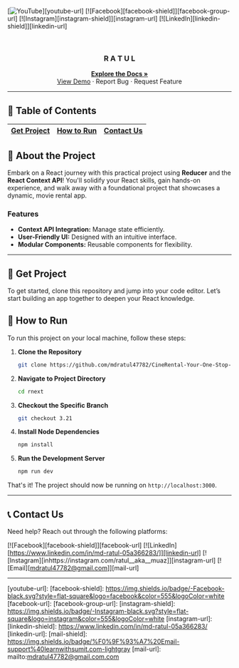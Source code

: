 
[![YouTube][youtube-shield]][youtube-url]
[![Facebook][facebook-shield]][facebook-group-url]
[![Instagram][instagram-shield]][instagram-url]
[![LinkedIn][linkedin-shield]][linkedin-url]

<!-- PROJECT LOGO -->
<br />
<p align="center">
 
  <h3 align="center"><a  target="_blank">R A T U L</a></h3>
  <p align="center">
    <a href="#table-of-contents"><strong>Explore the Docs »</strong></a>
    <br />
    <a href="https://example.com/demo">View Demo</a>
    ·
    <a >Report Bug</a>
    ·
    <a >Request Feature</a>
  </p>
</p>

---

<!-- TABLE OF CONTENTS -->
## 📑 Table of Contents

| [Get Project](#-get-project) | [How to Run](#-how-to-run) | [Contact Us](#-contact-us) |
| ----------------------------- | -------------------------- | -------------------------- |

<!-- ABOUT THE PROJECT -->
## 📘 About the Project

Embark on a React journey with this practical project using **Reducer** and the **React Context API**! You'll solidify your React skills, gain hands-on experience, and walk away with a foundational project that showcases a dynamic, movie rental app.

### Features
- **Context API Integration:** Manage state efficiently.
- **User-Friendly UI:** Designed with an intuitive interface.
- **Modular Components:** Reusable components for flexibility.

---

<!-- GET PROJECT -->
## 🔰 Get Project

To get started, clone this repository and jump into your code editor. Let’s start building an app together to deepen your React knowledge.

<!-- HOW TO RUN -->
## 🚀 How to Run

To run this project on your local machine, follow these steps:

1. **Clone the Repository**
   ```bash
   git clone https://github.com/mdratul47782/CineRental-Your-One-Stop-React-App-for-Movie-Magic-and-Rentals.gi
   ```

2. **Navigate to Project Directory**
   ```bash
   cd rnext
   ```

3. **Checkout the Specific Branch**
   ```bash
   git checkout 3.21
   ```

4. **Install Node Dependencies**
   ```bash
   npm install
   ```

5. **Run the Development Server**
   ```bash
   npm run dev
   ```

That's it! The project should now be running on `http://localhost:3000`.

---

<!-- CONTACT -->
## 📞 Contact Us

Need help? Reach out through the following platforms:

[![Facebook][facebook-shield]][facebook-url]
[![LinkedIn][https://www.linkedin.com/in/md-ratul-05a366283/]][linkedin-url]
[![Instagram][inhttps://instagram.com/ratul__aka__muaz]][instagram-url]
[![Email][mdratul47782@gmail.com]][mail-url]

---

<!-- MARKDOWN LINKS & IMAGES -->

[youtube-shield]: https://img.shields.io/badge/-YouTube-black.svg?style=flat-square&logo=youtube&color=555&logoColor=white
[youtube-url]: 
[facebook-shield]: https://img.shields.io/badge/-Facebook-black.svg?style=flat-square&logo=facebook&color=555&logoColor=white
[facebook-url]: 
[facebook-group-url]:
[instagram-shield]: https://img.shields.io/badge/-Instagram-black.svg?style=flat-square&logo=instagram&color=555&logoColor=white
[instagram-url]:
[linkedin-shield]: https://www.linkedin.com/in/md-ratul-05a366283/
[linkedin-url]:
[mail-shield]: https://img.shields.io/badge/%F0%9F%93%A7%20Email-support%40learnwithsumit.com-lightgray
[mail-url]: mailto:mdratul47782@gmail.com.com
